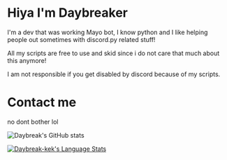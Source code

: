 # Hiya I'm Daybreaker

I'm a dev that was working Mayo bot, I know python and I like helping people out sometimes with discord.py related stuff!

All my scripts are free to use and skid since i do not care that much about this anymore!

I am not responsible if you get disabled by discord because of my scripts.

# Contact me
no dont bother lol



![Daybreak's GitHub stats](https://github-readme-stats.vercel.app/api?username=Daybreak-keks&show_icons=true&theme=dracula&count_private=true&show_icons=true&include_all_commits=true)



[![Daybreak-kek's Language Stats](https://github-readme-stats.vercel.app/api/top-langs/?username=Daybreak-keks&langs_count=4&theme=dracula)]()
